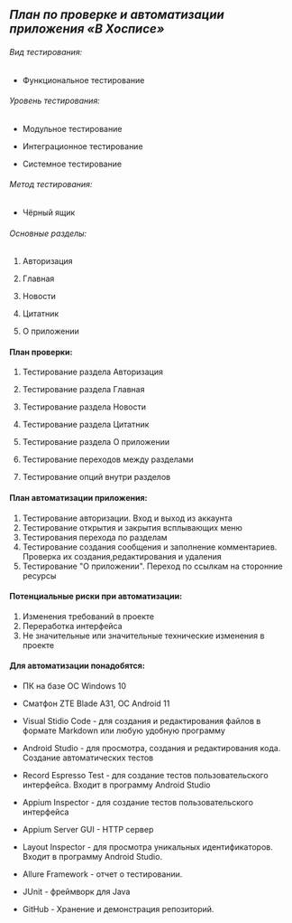 ## ***План по проверке и автоматизации приложения «В Хосписе»***


###### Вид тестирования:

* Функциональное тестирование

###### Уровень тестирования:

* Модульное тестирование 

* Интеграционное тестирование

* Системное тестирование 

###### Метод тестирования:

* Чёрный ящик

###### Основные разделы:

1. Авторизация

2. Главная

3. Новости
   
4. Цитатник

5. О приложении

#### План проверки:

1. Тестирование раздела Авторизация

2. Тестирование раздела Главная

3. Тестирование раздела Новости
   
4. Тестирование раздела Цитатник
   
5. Тестирование раздела О приложении

6. Тестирование переходов между разделами

7. Тестирование опций внутри разделов

#### План автоматизации приложения:

1) Тестирование авторизации. Вход и выход из аккаунта
2) Тестирование открытия и закрытия всплывающих меню
3) Тестирования перехода по разделам
4) Тестирование создания сообщения и заполнение комментариев. Проверка их создания,редактирования и удаления
5) Тестирование "О приложении". Переход по ссылкам на сторонние ресурсы

#### Потенциальные риски при автоматизации:

1) Изменения требований в проекте
2) Переработка интерфейса
3) Не значительные или значительные технические изменения в проекте

#### Для автоматизации понадобятся:

* ПК на базе ОС Windows 10
  
* Сматфон ZTE Blade A31, ОС Android 11

* Visual Stidio Code - для создания и редактирования файлов в формате Markdown или любую удобную программу

* Android Studio - для просмотра, создания и редактирования кода. Создание автоматических тестов

* Record Espresso Test - для создание тестов пользовательского интерфейса. Входит в программу Android Studio

* Appium Inspector - для создание тестов пользовательского интерфейса

* Appium Server GUI - HTTP сервер

* Layout Inspector - для просмотра уникальных идентификаторов. Входит в программу Android Studio.

* Allure Framework - отчет о тестировании.

* JUnit - фреймворк для Java

* GitHub - Хранение и демонстрация репозиторий.